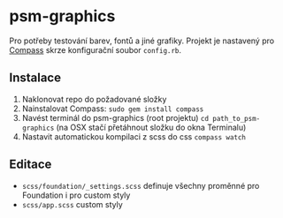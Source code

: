 psm-graphics
============

Pro potřeby testování barev, fontů a jiné grafiky. Projekt je nastavený pro [Compass](http://compass-style.org) skrze konfigurační soubor `config.rb`.

## Instalace
1. Naklonovat repo do požadované složky
2. Nainstalovat Compass: `sudo gem install compass`
3. Navést terminál do psm-graphics (root projektu) `cd path_to_psm-graphics` (na OSX stačí přetáhnout složku do okna Terminalu)
4. Nastavit automatickou kompilaci z scss do css `compass watch`

## Editace
* `scss/foundation/_settings.scss` definuje všechny proměnné pro Foundation i pro custom styly
* `scss/app.scss` custom styly
